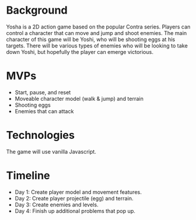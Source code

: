 # Background

Yosha is a 2D action game based on the popular Contra series. Players can control a character that can move and jump and shoot enemies. The main character of this game will be Yoshi, who will be shooting eggs at his targets. There will be various types of enemies who will be looking to take down Yoshi, but hopefully the player can emerge victorious.

# MVPs
* Start, pause, and reset
* Moveable character model (walk & jump) and terrain
* Shooting eggs
* Enemies that can attack

# Technologies

The game will use vanilla Javascript.

# Timeline
* Day 1: Create player model and movement features.
* Day 2: Create player projectile (egg) and terrain.
* Day 3: Create enemies and levels.
* Day 4: Finish up additional problems that pop up.